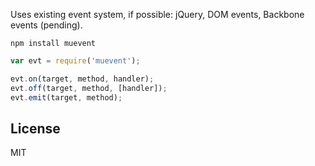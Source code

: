 Uses existing event system, if possible: jQuery, DOM events, Backbone events (pending).


```
npm install muevent
```

```js
var evt = require('muevent');

evt.on(target, method, handler);
evt.off(target, method, [handler]);
evt.emit(target, method);
```


## License

MIT